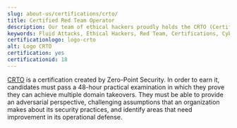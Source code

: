 ```yaml
---
slug: about-us/certifications/crto/
title: Certified Red Team Operator
description: Our team of ethical hackers proudly holds the CRTO (Certified Red Team Operator) certification, among many others.
keywords: Fluid Attacks, Ethical Hackers, Red Team, Certifications, Cybersecurity, Pentesters, Whitehat Hackers, CRTO
certificationlogo: logo-crto
alt: Logo CRTO
certification: yes
certificationid: 18
---
```


[CRTO](https://eu.badgr.com/public/badges/Od2nC1yPRPaDC9UCJ8W7Lg)
is a certification created by Zero-Point Security.
In order to earn it,
candidates must pass a 48-hour practical examination
in which they prove
they can achieve multiple domain takeovers.
They must be able to provide an adversarial perspective,
challenging assumptions
that an organization makes about its security practices,
and identify areas that need improvement
in its operational defense.
